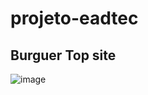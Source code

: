 # projeto-eadtec
## Burguer Top site

![image](https://github.com/mabiamabia/projeto-eadtec/assets/49458473/b481932c-cae8-4ca6-bc34-1cefb88bf640)
